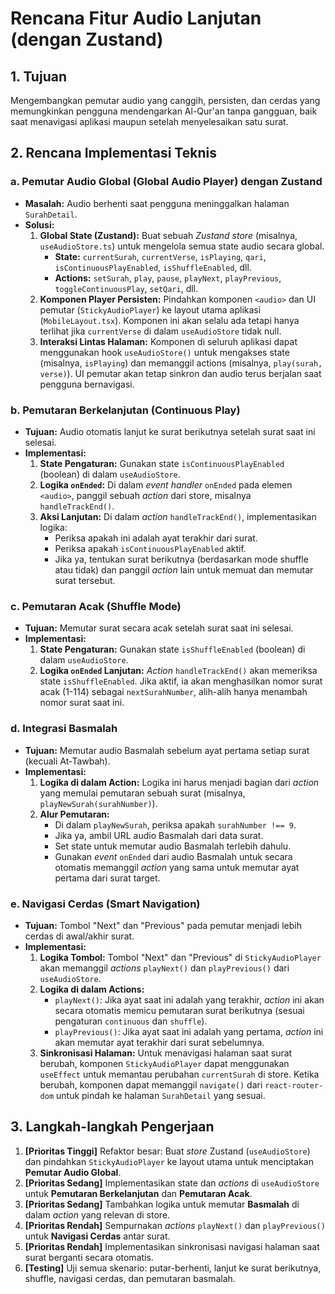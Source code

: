 # Rencana Fitur Audio Lanjutan (dengan Zustand)

## 1. Tujuan

Mengembangkan pemutar audio yang canggih, persisten, dan cerdas yang memungkinkan pengguna mendengarkan Al-Qur'an tanpa gangguan, baik saat menavigasi aplikasi maupun setelah menyelesaikan satu surat.

## 2. Rencana Implementasi Teknis

### a. Pemutar Audio Global (Global Audio Player) dengan Zustand

- **Masalah:** Audio berhenti saat pengguna meninggalkan halaman `SurahDetail`.
- **Solusi:**
  1.  **Global State (Zustand):** Buat sebuah *Zustand store* (misalnya, `useAudioStore.ts`) untuk mengelola semua state audio secara global.
      - **State:** `currentSurah`, `currentVerse`, `isPlaying`, `qari`, `isContinuousPlayEnabled`, `isShuffleEnabled`, dll.
      - **Actions:** `setSurah`, `play`, `pause`, `playNext`, `playPrevious`, `toggleContinuousPlay`, `setQari`, dll.
  2.  **Komponen Player Persisten:** Pindahkan komponen `<audio>` dan UI pemutar (`StickyAudioPlayer`) ke layout utama aplikasi (`MobileLayout.tsx`). Komponen ini akan selalu ada tetapi hanya terlihat jika `currentVerse` di dalam `useAudioStore` tidak null.
  3.  **Interaksi Lintas Halaman:** Komponen di seluruh aplikasi dapat menggunakan hook `useAudioStore()` untuk mengakses state (misalnya, `isPlaying`) dan memanggil actions (misalnya, `play(surah, verse)`). UI pemutar akan tetap sinkron dan audio terus berjalan saat pengguna bernavigasi.

### b. Pemutaran Berkelanjutan (Continuous Play)

- **Tujuan:** Audio otomatis lanjut ke surat berikutnya setelah surat saat ini selesai.
- **Implementasi:**
  1.  **State Pengaturan:** Gunakan state `isContinuousPlayEnabled` (boolean) di dalam `useAudioStore`.
  2.  **Logika `onEnded`:** Di dalam *event handler* `onEnded` pada elemen `<audio>`, panggil sebuah *action* dari store, misalnya `handleTrackEnd()`.
  3.  **Aksi Lanjutan:** Di dalam *action* `handleTrackEnd()`, implementasikan logika:
      - Periksa apakah ini adalah ayat terakhir dari surat.
      - Periksa apakah `isContinuousPlayEnabled` aktif.
      - Jika ya, tentukan surat berikutnya (berdasarkan mode shuffle atau tidak) dan panggil *action* lain untuk memuat dan memutar surat tersebut.

### c. Pemutaran Acak (Shuffle Mode)

- **Tujuan:** Memutar surat secara acak setelah surat saat ini selesai.
- **Implementasi:**
  1.  **State Pengaturan:** Gunakan state `isShuffleEnabled` (boolean) di dalam `useAudioStore`.
  2.  **Logika `onEnded` Lanjutan:** *Action* `handleTrackEnd()` akan memeriksa state `isShuffleEnabled`. Jika aktif, ia akan menghasilkan nomor surat acak (1-114) sebagai `nextSurahNumber`, alih-alih hanya menambah nomor surat saat ini.

### d. Integrasi Basmalah

- **Tujuan:** Memutar audio Basmalah sebelum ayat pertama setiap surat (kecuali At-Tawbah).
- **Implementasi:**
  1.  **Logika di dalam Action:** Logika ini harus menjadi bagian dari *action* yang memulai pemutaran sebuah surat (misalnya, `playNewSurah(surahNumber)`).
  2.  **Alur Pemutaran:**
      - Di dalam `playNewSurah`, periksa apakah `surahNumber !== 9`.
      - Jika ya, ambil URL audio Basmalah dari data surat.
      - Set state untuk memutar audio Basmalah terlebih dahulu.
      - Gunakan *event* `onEnded` dari audio Basmalah untuk secara otomatis memanggil *action* yang sama untuk memutar ayat pertama dari surat target.

### e. Navigasi Cerdas (Smart Navigation)

- **Tujuan:** Tombol "Next" dan "Previous" pada pemutar menjadi lebih cerdas di awal/akhir surat.
- **Implementasi:**
  1.  **Logika Tombol:** Tombol "Next" dan "Previous" di `StickyAudioPlayer` akan memanggil *actions* `playNext()` dan `playPrevious()` dari `useAudioStore`.
  2.  **Logika di dalam Actions:**
      - `playNext()`: Jika ayat saat ini adalah yang terakhir, *action* ini akan secara otomatis memicu pemutaran surat berikutnya (sesuai pengaturan `continuous` dan `shuffle`).
      - `playPrevious()`: Jika ayat saat ini adalah yang pertama, *action* ini akan memutar ayat terakhir dari surat sebelumnya.
  3.  **Sinkronisasi Halaman:** Untuk menavigasi halaman saat surat berubah, komponen `StickyAudioPlayer` dapat menggunakan `useEffect` untuk memantau perubahan `currentSurah` di store. Ketika berubah, komponen dapat memanggil `navigate()` dari `react-router-dom` untuk pindah ke halaman `SurahDetail` yang sesuai.

## 3. Langkah-langkah Pengerjaan

1.  **[Prioritas Tinggi]** Refaktor besar: Buat *store* Zustand (`useAudioStore`) dan pindahkan `StickyAudioPlayer` ke layout utama untuk menciptakan **Pemutar Audio Global**.
2.  **[Prioritas Sedang]** Implementasikan state dan *actions* di `useAudioStore` untuk **Pemutaran Berkelanjutan** dan **Pemutaran Acak**.
3.  **[Prioritas Sedang]** Tambahkan logika untuk memutar **Basmalah** di dalam *action* yang relevan di store.
4.  **[Prioritas Rendah]** Sempurnakan *actions* `playNext()` dan `playPrevious()` untuk **Navigasi Cerdas** antar surat.
5.  **[Prioritas Rendah]** Implementasikan sinkronisasi navigasi halaman saat surat berganti secara otomatis.
6.  **[Testing]** Uji semua skenario: putar-berhenti, lanjut ke surat berikutnya, shuffle, navigasi cerdas, dan pemutaran basmalah.

